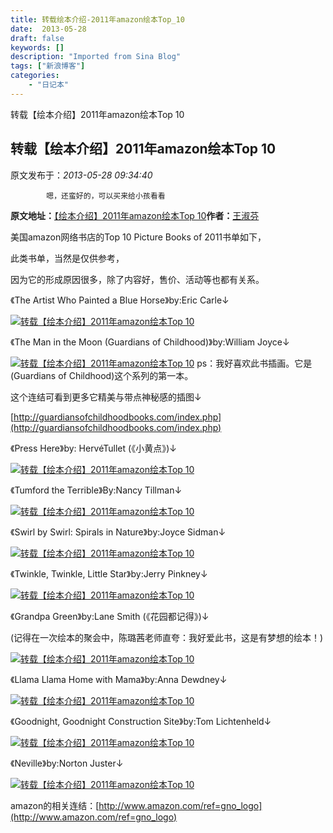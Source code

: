 ```yaml
---
title: 转载绘本介绍-2011年amazon绘本Top_10
date:  2013-05-28
draft: false
keywords: []
description: "Imported from Sina Blog"
tags: ["新浪博客"]
categories: 
    - "日记本"
---
```

转载【绘本介绍】2011年amazon绘本Top 10
## 转载【绘本介绍】2011年amazon绘本Top 10

 原文发布于：*2013-05-28 09:34:40*

			嗯，还蛮好的，可以买来给小孩看看

**原文地址：**[【绘本介绍】2011年amazon绘本Top 10](http://blog.sina.com.cn/s/blog_60a6bfae0100x95y.html)**作者：**[王淑芬](http://blog.sina.com.cn/u/1621540782)

 

美国amazon网络书店的Top 10 Picture Books of 2011书单如下，

此类书单，当然是仅供参考，

因为它的形成原因很多，除了内容好，售价、活动等也都有关系。

 

《The
Artist Who Painted a Blue Horse》by:Eric Carle↓

[![转载【绘本介绍】2011年amazon绘本Top&nbsp;<wbr>10](http://s3.sinaimg.cn/middle/60a6bfaeg790c1bf00772&amp;690)](http://s3.sinaimg.cn/orignal/60a6bfaeg790c1bf00772&amp;690)

《The
Man in the Moon (Guardians of Childhood)》by:William Joyce↓

[![转载【绘本介绍】2011年amazon绘本Top&nbsp;<wbr>10](http://s1.sinaimg.cn/middle/60a6bfaegba7917719ab0&amp;690)](http://s1.sinaimg.cn/orignal/60a6bfaegba7917719ab0&amp;690)
ps：我好喜欢此书插画。它是(Guardians of Childhood)这个系列的第一本。

这个连结可看到更多它精美与带点神秘感的插图↓

[http://guardiansofchildhoodbooks.com/index.php](http://guardiansofchildhoodbooks.com/index.php)

 

《Press
Here》by:
Herv&eacute;Tullet (《小黄点》)↓

[![转载【绘本介绍】2011年amazon绘本Top&nbsp;<wbr>10](http://s6.sinaimg.cn/middle/60a6bfaegba79174d85b5&amp;690)](http://s6.sinaimg.cn/orignal/60a6bfaegba79174d85b5&amp;690)

《Tumford the Terrible》By:Nancy Tillman↓

[![转载【绘本介绍】2011年amazon绘本Top&nbsp;<wbr>10](http://s4.sinaimg.cn/middle/60a6bfaegba79177189d3&amp;690)](http://s4.sinaimg.cn/orignal/60a6bfaegba79177189d3&amp;690)

《Swirl
by Swirl: Spirals in Nature》by:Joyce Sidman↓

[![转载【绘本介绍】2011年amazon绘本Top&nbsp;<wbr>10](http://s5.sinaimg.cn/middle/60a6bfaeg790c1bf39774&amp;690)](http://s5.sinaimg.cn/orignal/60a6bfaeg790c1bf39774&amp;690)

《Twinkle, Twinkle, Little Star》by:Jerry Pinkney↓

[![转载【绘本介绍】2011年amazon绘本Top&nbsp;<wbr>10](http://s4.sinaimg.cn/middle/60a6bfaeg790c1bf4a5a3&amp;690)](http://s4.sinaimg.cn/orignal/60a6bfaeg790c1bf4a5a3&amp;690)

《Grandpa Green》by:Lane Smith (《花园都记得》)↓

(记得在一次绘本的聚会中，陈璐茜老师直夸：我好爱此书，这是有梦想的绘本！)

[![转载【绘本介绍】2011年amazon绘本Top&nbsp;<wbr>10](http://s5.sinaimg.cn/middle/60a6bfaegba7917aad0d4&amp;690)](http://s5.sinaimg.cn/orignal/60a6bfaegba7917aad0d4&amp;690)

《Llama
Llama Home with Mama》by:Anna Dewdney↓

[![转载【绘本介绍】2011年amazon绘本Top&nbsp;<wbr>10](http://s10.sinaimg.cn/middle/60a6bfaeg790c1bf7a219&amp;690)](http://s10.sinaimg.cn/orignal/60a6bfaeg790c1bf7a219&amp;690)

《Goodnight, Goodnight Construction Site》by:Tom
Lichtenheld↓

[![转载【绘本介绍】2011年amazon绘本Top&nbsp;<wbr>10](http://s3.sinaimg.cn/middle/60a6bfaegba7917aea082&amp;690)](http://s3.sinaimg.cn/orignal/60a6bfaegba7917aea082&amp;690)

《Neville》by:Norton Juster↓

 [![转载【绘本介绍】2011年amazon绘本Top&nbsp;<wbr>10](http://s12.sinaimg.cn/middle/60a6bfaegba79176ebf8b&amp;690)](http://s12.sinaimg.cn/orignal/60a6bfaegba79176ebf8b&amp;690)

amazon的相关连结：[http://www.amazon.com/ref=gno_logo](http://www.amazon.com/ref=gno_logo)


